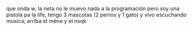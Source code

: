 que onda w, la neta no le muevo nada a la programación pero soy una pistola pa la life, tengo 3 mascotas (2 perros y 1 gato) y vivo escuchando musica, arriba el méne y el nsqk
